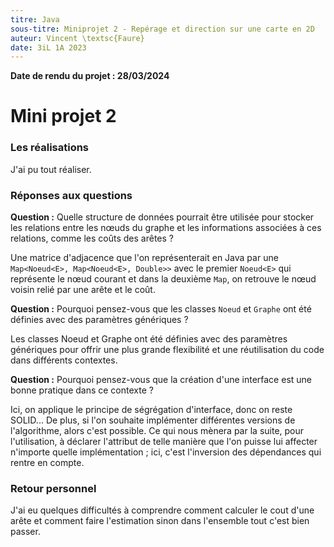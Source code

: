 ```yaml
---
titre: Java
sous-titre: Miniprojet 2 - Repérage et direction sur une carte en 2D
auteur: Vincent \textsc{Faure}
date: 3iL 1A 2023
---
```


**Date de rendu du projet : 28/03/2024**

# Mini projet 2

### Les réalisations

J'ai pu tout réaliser.

### Réponses aux questions

**Question :** Quelle structure de données pourrait être utilisée pour stocker les relations entre les nœuds du graphe et les informations associées à ces relations, comme les coûts des arêtes ?

Une matrice d'adjacence que l'on représenterait en Java par une `Map<Noeud<E>, Map<Noeud<E>, Double>>` avec le premier `Noeud<E>` qui représente le nœud courant et dans la deuxième `Map`, on retrouve le nœud voisin relié par une arête et le coût.

**Question :** Pourquoi pensez-vous que les classes `Noeud` et `Graphe` ont été définies avec des paramètres génériques ?

Les classes Noeud et Graphe ont été définies avec des paramètres génériques pour offrir une plus grande flexibilité et une réutilisation du code dans différents contextes.

**Question :** Pourquoi pensez-vous que la création d'une interface est une bonne pratique dans ce contexte ?

Ici, on applique le principe de ségrégation d'interface, donc on reste SOLID...
De plus, si l'on souhaite implémenter différentes versions de l'algorithme, alors c'est possible.
Ce qui nous mènera par la suite, pour l'utilisation, à déclarer l'attribut de telle manière que l'on puisse lui affecter n'importe quelle implémentation ; ici, c'est l'inversion des dépendances qui rentre en compte.

### Retour personnel

J'ai eu quelques difficultés à comprendre comment calculer le cout d'une arête et comment faire l'estimation sinon dans l'ensemble tout c'est bien passer.




